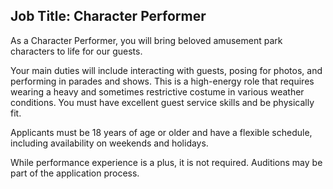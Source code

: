 ## Job Title: Character Performer

As a Character Performer, you will bring beloved amusement park characters to life for our guests.

Your main duties will include interacting with guests, posing for photos, and performing in parades and shows. This is a high-energy role that requires wearing a heavy and sometimes restrictive costume in various weather conditions. You must have excellent guest service skills and be physically fit.

Applicants must be 18 years of age or older and have a flexible schedule, including availability on weekends and holidays.

While performance experience is a plus, it is not required. Auditions may be part of the application process.
